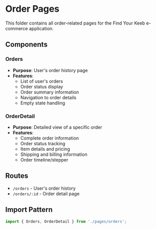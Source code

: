 # Order Pages

This folder contains all order-related pages for the Find Your Keeb e-commerce application.

## Components

### Orders
- **Purpose**: User's order history page
- **Features**:
  - List of user's orders
  - Order status display
  - Order summary information
  - Navigation to order details
  - Empty state handling

### OrderDetail
- **Purpose**: Detailed view of a specific order
- **Features**:
  - Complete order information
  - Order status tracking
  - Item details and pricing
  - Shipping and billing information
  - Order timeline/stepper

## Routes

- `/orders` - User's order history
- `/orders/:id` - Order detail page

## Import Pattern

```typescript
import { Orders, OrderDetail } from './pages/orders';
``` 